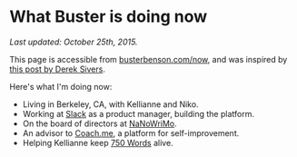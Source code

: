 # What Buster is doing now

*Last updated: October 25th, 2015.*

This page is accessible from [busterbenson.com/now](http://busterbenson.com/now), and was inspired by [this post by Derek Sivers](https://sivers.org/nowff).

Here's what I'm doing now:

* Living in Berkeley, CA, with Kellianne and Niko.
* Working at [Slack](http://slack.com) as a product manager, building the platform.
* On the board of directors at [NaNoWriMo](http://nanowrimo.org).
* An advisor to [Coach.me](http://coach.me), a platform for self-improvement.
* Helping Kellianne keep [750 Words](http://750words.com) alive.
